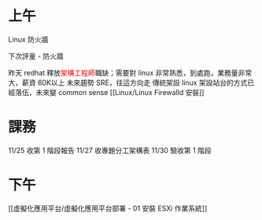 # 上午
Linux 防火牆

下次評量 - 防火牆

昨天 redhat 釋放<font color=red>架構工程師</font>職缺；需要對 linux 非常熟悉，到處跑，業務量非常大，薪資 60K以上
未來趨勢 SRE，往這方向走
傳統架設 linux 架設站台的方式已經落伍，未來變 common sense
[[Linux/Linux Firewalld 安裝]]

# 課務
11/25 收第 1 階段報告
11/27 收專題分工架構表
11/30 驗收第 1 階段

# 下午
[[虛擬化應用平台/虛擬化應用平台部署 - 01 安裝 ESXi 作業系統]]
